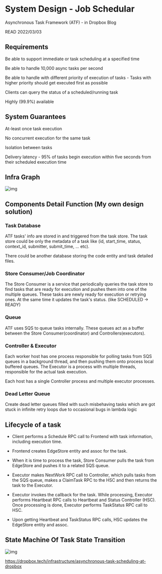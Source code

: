 # System Design - Job Schedular

Asynchronous Task Framework (ATF) - in Dropbox Blog

READ 2022/03/03

## Requirements

Be able to support immediate or task scheduling at a specified time

Be able to handle 10,000 async tasks per second

Be able to handle with different priority of execution of tasks - Tasks with higher priority should get executed first as possible

Clients can query the status of a scheduled/running task

Highly (99.9%) available

## System Guarantees

At-least once task execution

No concurrent execution for the same task

Isolation between tasks

Delivery latency - 95% of tasks begin execution within five seconds from their scheduled execution time

## Infra Graph

![img](https://dropbox.tech/cms/content/dam/dropbox/tech-blog/en-us/2020/11/atf/diagrams/Techblog-ATF-720x844px-1.png)

## Components Detail Function (My own design solution)

### Task Database

ATF tasks' info are stored in and triggered from the task store. The task store could be only the metadata of a task like (id, start_time, status, context_id, submitter, submit_time, ... etc).

There could be another database storing the code entity and task detailed files.

### Store Consumer/Job Coordinator

The Store Consumer is a service that periodically queries the task store to find tasks that are ready for execution and pushes them into one of the multiple queues. These tasks are newly ready for execution or retrying ones. At the same time it updates the task's status. (like SCHEDULED -> READY)

### Queue

ATF uses SQS to queue tasks internally. These queues act as a buffer between the Store Consumer(coordinator) and Controllers(executors).

### Controller & Executor

Each worker host has one process responsible for polling tasks from SQS queues in a background thread, and then pushing them onto process local buffered queues. The Executor is a process with multiple threads, responsible for the actual task execution.

Each host has a single Controller process and multiple executor processes.

### Dead Letter Queue

Create dead letter queues filled with such misbehaving tasks which are got stuck in infinite retry loops due to occasional bugs in lambda logic

## Lifecycle of a task

* Client performs a Schedule RPC call to Frontend with task information, including execution time.

* Frontend creates EdgeStore entity and assoc for the task.

* When it is time to process the task, Store Consumer pulls the task from EdgeStore and pushes it to a related SQS queue.

* Executor makes NextWork RPC call to Controller, which pulls tasks from the SQS queue, makes a ClaimTask RPC to the HSC and then returns the task to the Executor.

* Executor invokes the callback for the task. While processing, Executor performs Heartbeat RPC calls to Heartbeat and Status Controller (HSC). Once processing is done, Executor performs TaskStatus RPC call to HSC.

* Upon getting Heartbeat and TaskStatus RPC calls, HSC updates the EdgeStore entity and assoc.

## State Machine Of Task State Transition

![img](https://dropbox.tech/cms/content/dam/dropbox/tech-blog/en-us/2020/11/atf/diagrams/Techblog-ATF-720x225px-2.png)

<https://dropbox.tech/infrastructure/asynchronous-task-scheduling-at-dropbox>
